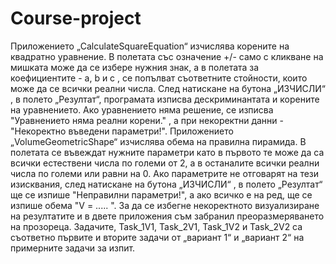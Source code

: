 # Course-project
Приложението „CalculateSquareEquation“ изчислява корените на квадратно уравнение.
В полетата със означение +/- само с кликване на мишката може да се избере нужния знак,
а в полетата за коефициентите - a, b и c , се попълват съответните стойности, които може
да се всички реални числа. След натискане на бутона „ИЗЧИСЛИ“ , в полето „Резултат“, програмата 
изписва дескриминантата и корените на уравнението. Ако уравнението няма решение, се изписва
"Уравнението няма реални корени." , а при некоректни данни - "Некоректно въведени параметри!".
Приложението „VolumeGeometricShape“ изчислява обема на правилна пирамида. В полетата се въвеждат
нужните параметри като в първото те може да са всички естествени числа по големи от 2, а в останалите
всички реални числа по големи или равни на 0. Ако параметрите не отговарят на тези изисквания,
след натискане на бутона „ИЗЧИСЛИ“ , в полето „Резултат“ ще се изпише "Неправилни параметри!", 
а ако всичко е на ред, ще се изпише обема "V = ..... ".
За да се избегне некоректното визуализиране на резултатите и в двете приложения съм забранил 
преоразмеряването на прозореца.
Задачите, Task_1V1, Task_2V1, Task_1V2 и Task_2V2 са съответно първите и вторите задачи от „вариант 1“
и „вариант 2“ на примерните задачи за изпит.
